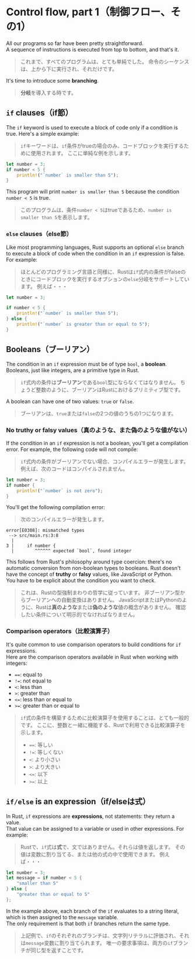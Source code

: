 # Control flow, part 1（制御フロー、その1）

All our programs so far have been pretty straightforward.\
A sequence of instructions is executed from top to bottom, and that's it.

> これまで、すべてのプログラムは、とても単純でした。
> 命令のシーケンスは、上から下に実行され、それだけです。

It's time to introduce some **branching**.

> **分岐**を導入する時です。

## `if` clauses（if節）

The `if` keyword is used to execute a block of code only if a condition is true.
Here's a simple example:

> `if`キーワードは、`if`条件がtrueの場合のみ、コードブロックを実行するために使用されます。
> ここに単純な例を示します。

```rust
let number = 3;
if number < 5 {
    println!("`number` is smaller than 5");
}
```

This program will print `number is smaller than 5` because the condition `number < 5` is true.

> このプログラムは、条件`number < 5`はtrueであるため、`number is smaller than 5`を表示します。

### `else` clauses（else節）

Like most programming languages, Rust supports an optional `else` branch to execute a block of code when the condition in an
`if` expression is false.\
For example:

> ほとんどのプログラミング言語と同様に、Rustは`if`式内の条件がfalseのときにコードブロックを実行するオプションの`else`分岐をサポートしています。
> 例えば・・・

```rust
let number = 3;

if number < 5 {
    println!("`number` is smaller than 5");
} else {
    println!("`number` is greater than or equal to 5");
}
```

## Booleans（ブーリアン）

The condition in an `if` expression must be of type `bool`, a **boolean**.\
Booleans, just like integers, are a primitive type in Rust.

> `if`式内の条件は**ブーリアン**である`bool`型にならなくてはなりません。
> ちょうど整数のように、ブーリアンはRustにおけるプリミティブ型です。

A boolean can have one of two values: `true` or `false`.

> ブーリアンは、`true`または`false`の2つの値のうちの1つになります。

### No truthy or falsy values（真のような、また偽のような値がない）

If the condition in an `if` expression is not a boolean, you'll get a compilation error.
For example, the following code will not compile:

> `if`式内の条件がブーリアンでない場合、コンパイルエラーが発生します。
> 例えば、次のコードはコンパイルされません。

```rust
let number = 3;
if number {
    println!("`number` is not zero");
}
```

You'll get the following compilation error:

> 次のコンパイルエラーが発生します。

```text
error[E0308]: mismatched types
 --> src/main.rs:3:8
  |
3 |     if number {
  |        ^^^^^^ expected `bool`, found integer
```

This follows from Rust's philosophy around type coercion: there's no automatic conversion from non-boolean types to booleans.
Rust doesn't have the concept of **truthy** or **falsy** values, like JavaScript or Python.\
You have to be explicit about the condition you want to check.

> これは、Rustの型強制まわりの哲学に従っています。
> 非ブーリアン型からブーリアンへの自動変換はありません。
> JavaScriptまたはPythonのように、Rustは**真のような**または**偽のような**値の概念がありません。
> 確認したい条件について明示的でなければなりません。

### Comparison operators（比較演算子）

It's quite common to use comparison operators to build conditions for `if` expressions.\
Here are the comparison operators available in Rust when working with integers:

- `==`: equal to
- `!=`: not equal to
- `<`: less than
- `>`: greater than
- `<=`: less than or equal to
- `>=`: greater than or equal to

> `if`式の条件を構築するために比較演算子を使用することは、とても一般的です。
> ここに、整数と一緒に機能する、Rustで利用できる比較演算子を示します。
>
> - `==`: 等しい
> - `!=`: 等しくない
> - `<`: より小さい
> - `>`: より大きい
> - `<=`: 以下
> - `>=`: 以上

## `if/else` is an expression（if/elseは式）

In Rust, `if` expressions are **expressions**, not statements: they return a value.\
That value can be assigned to a variable or used in other expressions. For example:

> Rustで、`if`式は**式**で、文ではありません。それらは値を返します。
> その値は変数に割り当てる、または他の式の中で使用できます。
> 例えば・・・

```rust
let number = 3;
let message = if number < 5 {
    "smaller than 5"
} else {
    "greater than or equal to 5"
};
```

In the example above, each branch of the `if` evaluates to a string literal,
which is then assigned to the `message` variable.\
The only requirement is that both `if` branches return the same type.

> 上記例で、`if`のそれぞれのブランチは、文字列リテラルに評価され、それは`message`変数に割り当てられます。
> 唯一の要求事項は、両方の`if`ブランチが同じ型を返すことです。

